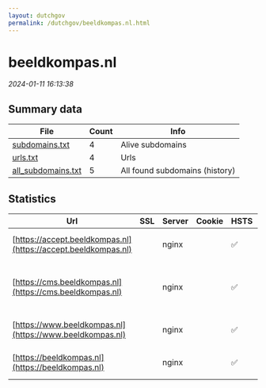 ```yaml
---
layout: dutchgov
permalink: /dutchgov/beeldkompas.nl.html
---
```



# beeldkompas.nl
*2024-01-11 16:13:38*
## Summary data


| File       | Count | Info |
|------------|-------|------|
|[subdomains.txt](/data/beeldkompas.nl/subdomains.txt)|4|Alive subdomains|
|[urls.txt](/data/beeldkompas.nl/urls.txt)|4|Urls|
|[all_subdomains.txt](/data/beeldkompas.nl/all_subdomains.txt)|5|All found subdomains (history)|


## Statistics


| Url | SSL | Server | Cookie | HSTS | CSP | XFO | XXP | RP | Tech |Title |
|------------|-------|------|------|------|------|------|------|------|------|------|
|[https://accept.beeldkompas.nl](https://accept.beeldkompas.nl)| |nginx| |:white_check_mark: | | | | :white_check_mark: |HSTS Nginx Plesk|Beeldkompas|
|[https://cms.beeldkompas.nl](https://cms.beeldkompas.nl)| |nginx| |:white_check_mark: | | | | :white_check_mark: |HSTS MySQL Nginx PHP:7.2.34 WordPress||
|[https://www.beeldkompas.nl](https://www.beeldkompas.nl)| |nginx| |:white_check_mark: | | | | :white_check_mark: |HSTS Nginx Plesk|Beeldkompas|
|[https://beeldkompas.nl](https://beeldkompas.nl)| |nginx| |:white_check_mark: | | | | :white_check_mark: |HSTS Nginx Plesk|301 Moved Perman...|